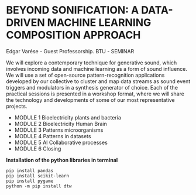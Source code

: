# BEYOND SONIFICATION: A DATA-DRIVEN MACHINE LEARNING COMPOSITION APPROACH 
Edgar Varése - Guest Professorship. 
BTU - SEMINAR

We will explore a contemporary technique for generative sound, which involves incoming data and machine learning as a form of sound influence. We will use a set of open-source pattern-recognition applications developed by our collective to cluster and map data streams as sound event triggers and modulators in a synthesis generator of choice.
Each of the practical sessions is presented in a workshop format, where we will share the technology and developments of some of our most representative projects.

- MODULE 1  Bioelectricity plants and bacteria 
- MODULE 2  Bioelectricity Human Brain
- MODULE 3 Patterns microorganisms
- MODULE 4 Patterns in datasets
- MODULE 5 AI Collaborative processes 
- MODULE 6 Closing 


**Installation of the python libraries in terminal**
```
pip install pandas
pip install scikit-learn
pip install pygame 
python -m pip install dtw
```

